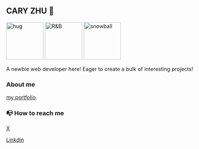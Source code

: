 ## CARY ZHU :wave:

<img src="https://www.goldderby.com/wp-content/uploads/2019/06/sense8-finale.jpg?w=620" height="100" alt="hug"> <img src="https://dctribalmedia.com/wp-content/uploads/2023/02/istockphoto-1322457083-170667a.jpg" height="100" alt="R&B"> <img src="https://as1.ftcdn.net/v2/jpg/02/98/11/50/1000_F_298115004_eC3kToFxFBSgy64GiM5S3xZY64Ep14kV.jpg" height="100" alt="snowball">

A newbie web developer here! Eager to create a bulk of interesting projects!

### About me ###
[my portfolio](https://github.com/CodeCary80/resume2).

### :mailbox_with_no_mail: How to reach me ###
[X](https://twitter.com/zhu72286)

[Linkdin](in/tianrui-zhu-a443bb262)




